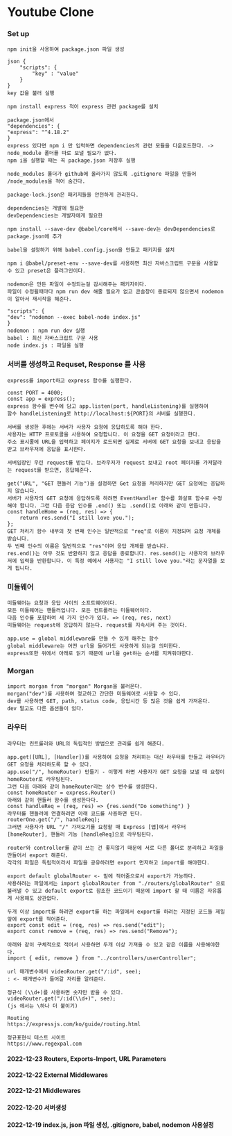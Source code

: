 # Youtube Clone

### Set up

    npm init을 사용하여 package.json 파일 생성

    json {
        "scripts": {
            "key" : "value"
        }
    }
    key 값을 불러 실행

    npm install express 적어 express 관련 package를 설치

    package.json에서
    "dependencies": {
    "express": "^4.18.2"
    }
    express 있다면 npm i 만 입력하면 dependencies의 관련 모듈을 다운로드한다. -> node_module 폴더를 따로 보낼 필요가 없다.
    npm i을 실행할 때는 꼭 package.json 저장후 실행

    node_modules 폴더가 github에 올라가지 않도록 .gitignore 파일을 만들어 /node_modules을 적어 숨긴다.

    package-lock.json은 패키지들을 안전하게 관리한다.

    dependencies는 개발에 필요한
    devDependencies는 개발자에게 필요한

    npm install --save-dev @babel/core에서 --save-dev는 devDependencies로 package.json에 추가

    babel을 설정하기 위해 babel.config.json을 만들고 패키지를 설치

    npm i @babel/preset-env --save-dev를 사용하면 최신 자바스크립트 구문을 사용할 수 있고 preset은 플러그인이다.

    nodemon은 만든 파일이 수정되는걸 감시해주는 패키지이다.
    파일이 수정될때마다 npm run dev 해줄 필요가 없고 콘솔창이 종료되지 않으면서 nodemon이 알아서 재시작을 해준다.

    "scripts": {
    "dev": "nodemon --exec babel-node index.js"
    }
    nodemon : npm run dev 실행
    babel : 최신 자바스크립트 구문 사용
    node index.js : 파일을 실행

### 서버를 생성하고 Requset, Response 를 사용

    express를 import하고 express 함수를 실행한다.

    const PORT = 4000;
    const app = express();
    express 함수를 변수에 담고 app.listen(port, handleListening)를 실행하여
    함수 handleListening로 http://localhost:${PORT}의 서버를 실행한다.

    서버를 생성한 후에는 서버가 사용자 요청에 응답하도록 해야 한다.
    사용자는 HTTP 프로토콜을 사용하여 요청합니다. 이 요청을 GET 요청이라고 한다.
    주소 표시줄에 URL을 입력하고 페이지가 로드되면 실제로 서버에 GET 요청을 보내고 응답을 받고 브라우저에 응답을 표시한다.

    서버입장인 우린 request를 받는다. 브라우저가 request 보내고 root 페이지를 가져달라는 request를 받으면, 응답해준다.

    get("URL", "GET 핸들러 기능")을 설정하면 Get 요청을 처리하지만 GET 요청에는 응답하지 않습니다.
    서버가 사용자의 GET 요청에 응답하도록 하려면 EventHandler 함수를 화살표 함수로 수정해야 합니다. 그런 다음 응답 인수를 .end() 또는 .send()로 아래와 같이 만듭니다.
    const handleHome = (req, res) => {
        return res.send("I still love you.");
    };
    GET 처리기 함수 내부의 첫 번째 인수는 일반적으로 "req"로 이름이 지정되며 요청 개체를 받습니다.
    두 번째 인수의 이름은 일반적으로 "res"이며 응답 개체를 받습니다.
    res.end()는 아무 것도 반환하지 않고 응답을 종료합니다. res.send()는 사용자의 브라우저에 입력을 반환합니다. 이 특정 예에서 사용자는 "I still love you."라는 문자열을 보게 됩니다.

### 미들웨어

    미들웨어는 요청과 응답 사이의 소프트웨어이다.
    모든 미들웨어는 핸들러입니다. 모든 컨트롤러는 미들웨어이다.
    다음 인수를 포함하여 세 가지 인수가 있다. => (req, res, next)
    미들웨어는 request에 응답하지 않는다. request를 지속시켜 주는 것이다.

    app.use = global middleware를 만들 수 있게 해주는 함수
    global middleware는 어떤 url을 들어가도 사용하게 되는걸 의미한다.
    express또한 위에서 아래로 읽기 때문에 url을 get하는 순서를 지켜줘야한다.

### Morgan

    import morgan from "morgan" Morgan을 불러온다.
    morgan("dev")를 사용하여 정교하고 간단한 미들웨어로 사용할 수 있다.
    dev를 사용하면 GET, path, status code, 응답시간 등 많은 것을 쉽게 가져온다.
    dev 말고도 다른 옵션들이 있다.

### 라우터

    라우터는 컨트롤러와 URL의 독립적인 방법으로 관리를 쉽게 해준다.

    app.get([URL], [Handler])를 사용하여 요청을 처리하는 대신 라우터를 만들고 라우터가 GET 요청을 처리하도록 할 수 있다.
    app.use("/", homeRouter) 만들기 - 이렇게 하면 사용자가 GET 요청을 보낼 때 요청이 homeRouter로 라우팅된다.
    그런 다음 아래와 같이 homeRouter라는 상수 변수를 생성한다.
    const homeRouter = express.Router()
    아래와 같이 핸들러 함수를 생성한다다.
    const handleReq = (req, res) => {res.send("Do something") }
    라우터를 핸들러에 연결하려면 아래 코드를 사용하면 된다.
    routerOne.get("/", handleReq);
    그러면 사용자가 URL "/" 가져오기를 요청할 때 Express [앱]에서 라우터 [homeRouter], 핸들러 기능 [handleReq]으로 라우팅된다.

    router와 controller를 같이 쓰는 건 좋지않기 때문에 서로 다른 폴더로 분리하고 파일을 만들어서 export 해준다.
    각각의 파일은 독립적이라서 파일을 공유하려면 export 먼저하고 import를 해야한다.

    export default globalRouter <- 밑에 적어줌으로서 export가 가능하다.
    사용하려는 파일에서는 import globalRouter from "./routers/globalRouter" 으로 불러낼 수 있고 default export로 참조한 코드이기 때문에 import 할 때 이름은 자유롭게 사용해도 상관없다.

    두개 이상 import를 하려면 export를 하는 파일에서 export를 하려는 지정된 코드들 제일 앞에 export를 적어준다.
    export const edit = (req, res) => res.send("edit");
    export const remove = (req, res) => res.send("Remove");

    아래와 같이 구체적으로 적어서 사용하면 두개 이상 가져올 수 있고 같은 이름을 사용해야한다.
    import { edit, remove } from "../controllers/userController";

    url 매개변수에서 videoRouter.get("/:id", see);
    : <- 매개변수가 들어갈 자리를 알려준다.

    정규식 (\\d+)를 사용하면 숫자만 받을 수 있다.
    videoRouter.get("/:id(\\d+)", see);
    (js 에서는 \하나 더 붙이기)

    Routing
    https://expressjs.com/ko/guide/routing.html

    정규표현식 테스트 사이트
    https://www.regexpal.com

#### 2022-12-23 Routers, Exports-Import, URL Parameters

#### 2022-12-22 External Middlewares

#### 2022-12-21 Middlewares

#### 2022-12-20 서버생성

#### 2022-12-19 index.js, json 파일 생성, .gitignore, babel, nodemon 사용설정

